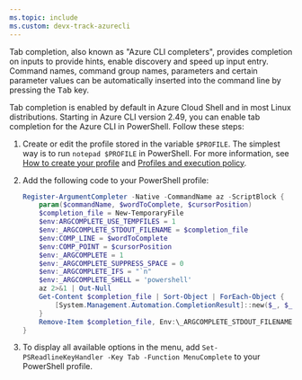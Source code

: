 ```yaml
---
ms.topic: include
ms.custom: devx-track-azurecli
---
```

Tab completion, also known as "Azure CLI completers", provides completion on inputs to provide hints, enable discovery and speed up input entry. Command names, command group names, parameters and certain parameter values can be automatically inserted into the command line by pressing the <kbd>Tab</kbd> key.

Tab completion is enabled by default in Azure Cloud Shell and in most Linux distributions. Starting in Azure CLI version 2.49, you can enable tab completion for the Azure CLI in PowerShell. Follow these steps:

1. Create or edit the profile stored in the variable `$PROFILE`. The simplest way is to run `notepad $PROFILE` in PowerShell. For more information, see [How to create your profile](/powershell/module/microsoft.powershell.core/about/about_profiles#how-to-create-a-profile) and [Profiles and execution policy](/powershell/module/microsoft.powershell.core/about/about_profiles#profiles-and-execution-policy).

1. Add the following code to your PowerShell profile:

      ```powershell
      Register-ArgumentCompleter -Native -CommandName az -ScriptBlock {
          param($commandName, $wordToComplete, $cursorPosition)
          $completion_file = New-TemporaryFile
          $env:ARGCOMPLETE_USE_TEMPFILES = 1
          $env:_ARGCOMPLETE_STDOUT_FILENAME = $completion_file
          $env:COMP_LINE = $wordToComplete
          $env:COMP_POINT = $cursorPosition
          $env:_ARGCOMPLETE = 1
          $env:_ARGCOMPLETE_SUPPRESS_SPACE = 0
          $env:_ARGCOMPLETE_IFS = "`n"
          $env:_ARGCOMPLETE_SHELL = 'powershell'
          az 2>&1 | Out-Null
          Get-Content $completion_file | Sort-Object | ForEach-Object {
              [System.Management.Automation.CompletionResult]::new($_, $_, "ParameterValue", $_)
          }
          Remove-Item $completion_file, Env:\_ARGCOMPLETE_STDOUT_FILENAME, Env:\ARGCOMPLETE_USE_TEMPFILES, Env:\COMP_LINE, Env:\COMP_POINT, Env:\_ARGCOMPLETE, Env:\_ARGCOMPLETE_SUPPRESS_SPACE, Env:\_ARGCOMPLETE_IFS, Env:\_ARGCOMPLETE_SHELL
      }
      ```
1. To display all available options in the menu, add `Set-PSReadlineKeyHandler -Key Tab -Function MenuComplete` to your PowerShell profile.

